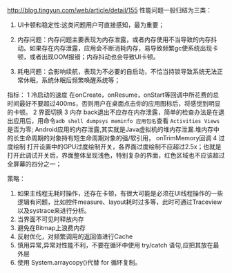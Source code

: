 http://blog.tingyun.com/web/article/detail/155
性能问题一般归结为三类：

1. UI卡顿和稳定性:这类问题用户可直接感知，最为重要；

2. 内存问题：内存问题主要表现为内存泄露，或者内存使用不当导致的内存抖动。如果存在内存泄露，应用会不断消耗内存，易导致频繁gc使系统出现卡顿，或者出现OOM报错；内存抖动也会导致UI卡顿。

3. 耗电问题：会影响续航，表现为不必要的自启动，不恰当持锁导致系统无法正常休眠，系统休眠后频繁唤醒系统等；

指标： 
1 冷启动的速度
在onCreate，onResume，onStart等回调中所花费的总时间最好不要超过400ms，否则用户在桌面点击你的应用图标后，将感觉到明显的卡顿。
2 界面切换
3 内存
back退出不应存在内存泄露，简单的检查办法是在退出应用后，用命令`adb shell dumpsys meminfo 应用包名`查看 `Activities Views` 是否为零;
Android应用的内存泄露,其实就是Java虚拟机的堆内存泄漏.堆内存中的长生命周期的对象持有短生命周期对象的强/软引用，
onTrimMemory回调
4 过度绘制
打开设置中的GPU过度绘制开关，各界面过度绘制不应超过2.5x；也就是打开此调试开关后，界面整体呈现浅色，特别复杂的界面，红色区域也不应该超过全屏幕的四分之一；


策略：
1. 如果主线程无耗时操作，还存在卡顿，有很大可能是必须在UI线程操作的一些逻辑有问题，比如控件measure、layout耗时过多等，此时可通过Traceview以及systrace来进行分析。
2. 当界面不可见时释放内存
3. 避免在Bitmap上浪费内存
4. 反射优化，对频繁调用的返回值进行Cache
5. 慎用异常,异常对性能不利，不要在循环中使用 try/catch 语句,应把其放在最外层
6. 使用 System.arraycopy()代替 for 循环复制。